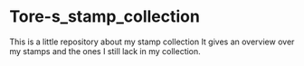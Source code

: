 # Tore-s_stamp_collection
This is a little repository about my stamp collection
It gives an overview over my stamps and the ones I still lack in my collection.
